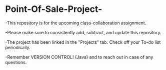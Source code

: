 # Point-Of-Sale-Project-

-This repository is for the upcoming class-collaboration assignment.

-Please make sure to consistently add, subtract, and update this repository.

-The project has been linked in the "Projects" tab. Check off your To-do list periodically.

-Remember VERSION CONTROL! (Java) and to reach out in case of any questions.
